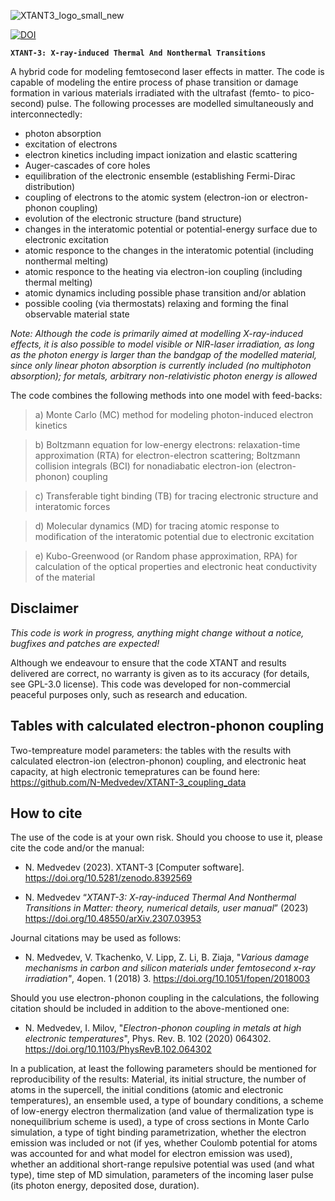 ![XTANT3_logo_small_new](https://github.com/N-Medvedev/XTANT-3/assets/104917286/4258b260-88ed-42a3-bfc5-5e228591ce27)

[![DOI](https://zenodo.org/badge/490215542.svg)](https://zenodo.org/badge/latestdoi/490215542)

**`XTANT-3: X-ray-induced Thermal And Nonthermal Transitions`**

A hybrid code for modeling femtosecond laser effects in matter. The code is capable of modeling the entire process of phase transition or damage formation in various materials irradiated with the ultrafast (femto- to pico-second) pulse. The following processes are modelled simultaneously and interconnectedly:
* photon absorption
* excitation of electrons
* electron kinetics including impact ionization and elastic scattering
* Auger-cascades of core holes
* equilibration of the electronic ensemble (establishing Fermi-Dirac distribution)
* coupling of electrons to the atomic system (electron-ion or electron-phonon coupling)
* evolution of the electronic structure (band structure)
* changes in the interatomic potential or potential-energy surface due to electronic excitation
* atomic responce to the changes in the interatomic potential (including nonthermal melting)
* atomic responce to the heating via electron-ion coupling (including thermal melting)
* atomic dynamics including possible phase transition and/or ablation
* possible cooling (via thermostats) relaxing and forming the final observable material state

*Note: Although the code is primarily aimed at modelling X-ray-induced effects, it is also possible to model visible or NIR-laser irradiation, as long as the photon energy is larger than the bandgap of the modelled material, since only linear photon absorption is currently included (no multiphoton absorption); for metals, arbitrary non-relativistic photon energy is allowed*

The code combines the following methods into one model with feed-backs:

> a) Monte Carlo (MC) method for modeling photon-induced electron kinetics
 
> b) Boltzmann equation for low-energy electrons: relaxation-time approximation (RTA) for electron-electron scattering; Boltzmann collision integrals (BCI) for nonadiabatic electron-ion (electron-phonon) coupling
 
> c) Transferable tight binding (TB) for tracing electronic structure and interatomic forces
 
> d) Molecular dynamics (MD) for tracing atomic response to modification of the interatomic potential due to electronic excitation
 
> e) Kubo-Greenwood (or Random phase approximation, RPA) for calculation of the optical properties and electronic heat conductivity of the material
> 

## Disclaimer

_This code is work in progress, anything might change without a notice, bugfixes and patches are expected!_

Although we endeavour to ensure that the code XTANT and results delivered are correct, no warranty is given as to its accuracy (for details, see GPL-3.0 license). This code was developed for non-commercial peaceful purposes only, such as research and education.

## Tables with calculated electron-phonon coupling

Two-tempreature model parameters: the tables with the results with calculated electron-ion (electron-phonon) coupling, and electronic heat capacity, at high electronic temepratures can be found here:
https://github.com/N-Medvedev/XTANT-3_coupling_data

## How to cite

The use of the code is at your own risk. Should you choose to use it, please cite the code and/or the manual:
* N. Medvedev (2023). XTANT-3 [Computer software]. https://doi.org/10.5281/zenodo.8392569

* N. Medvedev “_XTANT-3: X-ray-induced Thermal And Nonthermal Transitions in Matter: theory, numerical details, user manual_” (2023) https://doi.org/10.48550/arXiv.2307.03953

Journal citations may be used as follows: 

* N. Medvedev, V. Tkachenko, V. Lipp, Z. Li, B. Ziaja, "_Various damage mechanisms in carbon and silicon materials under femtosecond x-ray irradiation"_, 4open. 1 (2018) 3. https://doi.org/10.1051/fopen/2018003

Should you use electron-phonon coupling in the calculations, the following citation should be included in addition to the above-mentioned one:

* N. Medvedev, I. Milov, "_Electron-phonon coupling in metals at high electronic temperatures_", Phys. Rev. B. 102 (2020) 064302. https://doi.org/10.1103/PhysRevB.102.064302 

In a publication, at least the following parameters should be mentioned for reproducibility of the results:
Material, its initial structure, the number of atoms in the supercell, the initial conditions (atomic and electronic temperatures), an ensemble used, a type of boundary conditions, a scheme of low-energy electron thermalization (and value of thermalization type is nonequilibrium scheme is used), a type of cross sections in Monte Carlo simulation, a type of tight binding parametrization, whether the electron emission was included or not (if yes, whether Coulomb potential for atoms was accounted for and what model for electron emission was used), whether an additional short-range repulsive potential was used (and what type), time step of MD simulation, parameters of the incoming laser pulse (its photon energy, deposited dose, duration).
